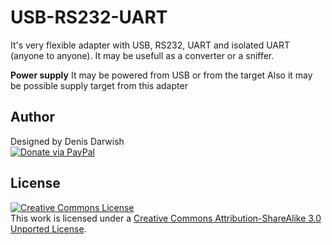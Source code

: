 USB-RS232-UART
==============

It's very flexible adapter with USB, RS232, UART and isolated UART (anyone to anyone).
It may be usefull as a converter or a sniffer. 

**Power supply**
It may be powered from USB or from the target
Also it may be possible supply target from this adapter


Author
------
Designed by Denis Darwish <br />
<a href='https://www.paypal.com/cgi-bin/webscr?cmd=_donations&business=6J3G2ZY3PG4JS&lc=RU&item_name=Sophisticated%2dadapter&item_number=U%2dU%2d232&currency_code=USD&bn=PP%2dDonationsBF%3abtn_donate_LG%2egif%3aNonHosted'>
<img src="https://www.paypalobjects.com/en_US/i/btn/btn_donate_LG.gif" alt="Donate via PayPal" title="Donate via PayPal" border="0" />
</a>


License
-------
<a rel="license" href="http://creativecommons.org/licenses/by-sa/3.0/"><img alt="Creative Commons License" style="border-width:0" src="http://i.creativecommons.org/l/by-sa/3.0/80x15.png" /></a><br />This work is licensed under a <a rel="license" href="http://creativecommons.org/licenses/by-sa/3.0/">Creative Commons Attribution-ShareAlike 3.0 Unported License</a>.

